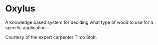 # Oxylus
A knowledge based system for deciding what type of wood to use for a specific application.

Courtesy of the expert carpenter Timo Stolt.
